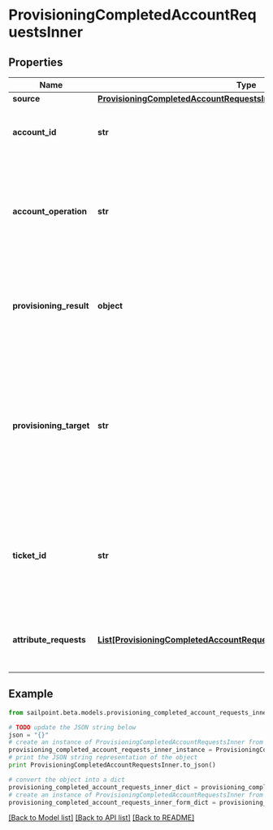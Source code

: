 # ProvisioningCompletedAccountRequestsInner


## Properties
Name | Type | Description | Notes
------------ | ------------- | ------------- | -------------
**source** | [**ProvisioningCompletedAccountRequestsInnerSource**](ProvisioningCompletedAccountRequestsInnerSource.md) |  | 
**account_id** | **str** | The unique idenfier of the account being provisioned. | [optional] 
**account_operation** | **str** | The provisioning operation; typically Create, Modify, Enable, Disable, Unlock, or Delete. | 
**provisioning_result** | **object** | The overall result of the provisioning transaction; this could be success, pending, failed, etc. | 
**provisioning_target** | **str** | The name of the provisioning channel selected; this could be the same as the source, or could be a Service Desk Integration Module (SDIM). | 
**ticket_id** | **str** | A reference to a tracking number, if this is sent to a Service Desk Integration Module (SDIM). | [optional] 
**attribute_requests** | [**List[ProvisioningCompletedAccountRequestsInnerAttributeRequestsInner]**](ProvisioningCompletedAccountRequestsInnerAttributeRequestsInner.md) | A list of attributes as part of the provisioning transaction. | [optional] 

## Example

```python
from sailpoint.beta.models.provisioning_completed_account_requests_inner import ProvisioningCompletedAccountRequestsInner

# TODO update the JSON string below
json = "{}"
# create an instance of ProvisioningCompletedAccountRequestsInner from a JSON string
provisioning_completed_account_requests_inner_instance = ProvisioningCompletedAccountRequestsInner.from_json(json)
# print the JSON string representation of the object
print ProvisioningCompletedAccountRequestsInner.to_json()

# convert the object into a dict
provisioning_completed_account_requests_inner_dict = provisioning_completed_account_requests_inner_instance.to_dict()
# create an instance of ProvisioningCompletedAccountRequestsInner from a dict
provisioning_completed_account_requests_inner_form_dict = provisioning_completed_account_requests_inner.from_dict(provisioning_completed_account_requests_inner_dict)
```
[[Back to Model list]](../README.md#documentation-for-models) [[Back to API list]](../README.md#documentation-for-api-endpoints) [[Back to README]](../README.md)


